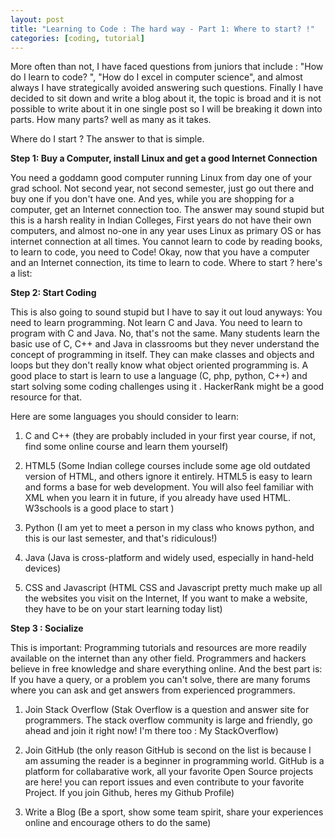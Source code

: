 ```yaml
---
layout: post
title: "Learning to Code : The hard way - Part 1: Where to start? !"
categories: [coding, tutorial]
---
```


More often than not, I have faced questions from juniors that include : "How do I learn to code? ", "How do I excel in computer science", and almost always I have strategically avoided answering such questions.
Finally I have decided to sit down and write a blog about it, the topic is broad and it is not possible to write about it in one single post so I will be breaking it down into parts. How many parts? well as many as it takes.

Where do I start ?
The answer to that is simple.


**Step 1: Buy a Computer, install Linux and get a good Internet Connection**

You need a goddamn good computer running Linux from day one of your grad school. Not second year, not second semester, just go out there and buy one if you don't have one. And yes, while you are shopping for a computer, get an Internet connection too.
The answer may sound stupid but this is a harsh reality in Indian Colleges, First years do not have their own computers, and almost no-one in any year uses Linux as primary OS or has internet connection at all times.
You cannot learn to code by reading books, to learn to code, you need to Code!
Okay, now that you have a computer and an Internet connection, its time to learn to code. Where to start ?
here's a list:


**Step 2: Start Coding**


This is also going to sound stupid but I have to say it out loud anyways: You need to learn programming. Not learn C and Java. You need to learn to program with C and Java. No, that's not the same. Many students learn the basic use of C, C++ and Java in classrooms but they never understand the concept of programming in itself. They can make classes and objects and loops but they don't really know what object oriented programming is.
A good place to start is learn to use a language (C, php, python, C++) and start solving some coding challenges using it . HackerRank might be a good resource for that.

Here are some languages you should consider to learn:

1. C  and C++ (they are probably included in your first year course, if not, find some online course and learn them yourself)

2. HTML5 (Some Indian college courses include some age old outdated version of HTML, and others ignore it entirely. HTML5 is easy to learn and forms a base for web development. You will also feel familiar with XML when you learn it in future, if you already have used HTML. W3schools is a good place to start )

3. Python  (I am yet to meet a person in my class who knows python, and this is our last semester, and that's ridiculous!)

4. Java (Java is cross-platform and widely used, especially in hand-held devices)

5. CSS and Javascript (HTML CSS and Javascript pretty much make up all the websites you visit on the Internet, If you want to make a website, they have to be on your start learning today list)


**Step 3 : Socialize**

This is important: Programming tutorials and resources are more readily available on the internet than any other field. Programmers and hackers believe in free knowledge and share everything online. And the best part is: If you have a query, or a problem you can't solve, there are many forums where you can ask and get answers from experienced programmers.

1. Join Stack Overflow (Stak Overflow is a question and answer site for programmers. The stack overflow community is large and friendly, go ahead and join it right now! I'm there too : My StackOverflow)


2. Join GitHub (the only reason GitHub is second on the list is because I am assuming the reader is a beginner in programming world. GitHub is a platform for collabarative work, all your favorite Open Source projects are here! you can report issues and even contribute to your favorite Project. If you join Github, heres my Github Profile)


3. Write a Blog (Be a sport, show some team spirit, share your experiences online and encourage others to do the same)
